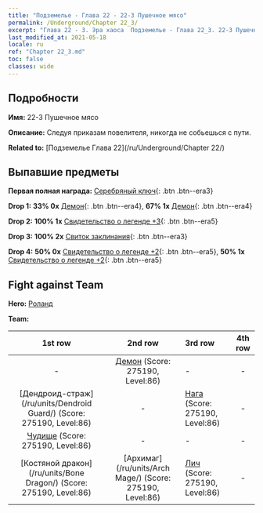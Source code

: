 ```yaml
---
title: "Подземелье - Глава 22 - 22-3 Пушечное мясо"
permalink: /Underground/Chapter 22_3/
excerpt: "Глава 22 - 3. Эра хаоса  Подземелье - Глава 22_3. 22-3 Пушечное мясо"
last_modified_at: 2021-05-18
locale: ru
ref: "Chapter 22_3.md"
toc: false
classes: wide
---
```


## Подробности

 **Имя:** 22-3 Пушечное мясо

 **Описание:** Следуя приказам повелителя, никогда не собьешься с пути.

 **Related to:** [Подземелье Глава 22](/ru/Underground/Chapter 22/)

## Выпавшие предметы

 **Первая полная награда:** [Серебряный ключ](/ItemsRU/con_693/){: .btn .btn--era3}

 **Drop 1:** **33% 0x** [Демон](/ItemsRU/unt_229/){: .btn .btn--era4}, **67% 1x** [Демон](/ItemsRU/unt_229/){: .btn .btn--era4}

 **Drop 2:** **100% 1x** [Свидетельство о легенде +3](/ItemsRU/mat_88/){: .btn .btn--era5}

 **Drop 3:** **100% 2x** [Свиток заклинания](/ItemsRU/con_694/){: .btn .btn--era3}

 **Drop 4:** **50% 0x** [Свидетельство о легенде +2](/ItemsRU/mat_81/){: .btn .btn--era5}, **50% 1x** [Свидетельство о легенде +2](/ItemsRU/mat_81/){: .btn .btn--era5}


## Fight against Team
 **Hero:** [Роланд](/ru/heroes/Roland/)

 **Team:**


  | 1st row | 2nd row | 3rd row | 4th row |
  |:----:|:----:|:----|:----:|
  | - | [Демон](/ru/units/Demon/) (Score: 275190, Level:86)  | - | - |
  | [Дендроид-страж](/ru/units/Dendroid Guard/) (Score: 275190, Level:86)  | - | [Нага](/ru/units/Naga/) (Score: 275190, Level:86)  | - |
  | [Чудище](/ru/units/Behemoth/) (Score: 275190, Level:86)  | - | - | - |
  | [Костяной дракон](/ru/units/Bone Dragon/) (Score: 275190, Level:86)  | [Архимаг](/ru/units/Arch Mage/) (Score: 275190, Level:86)  | [Лич](/ru/units/Lich/) (Score: 275190, Level:86)  | - |


